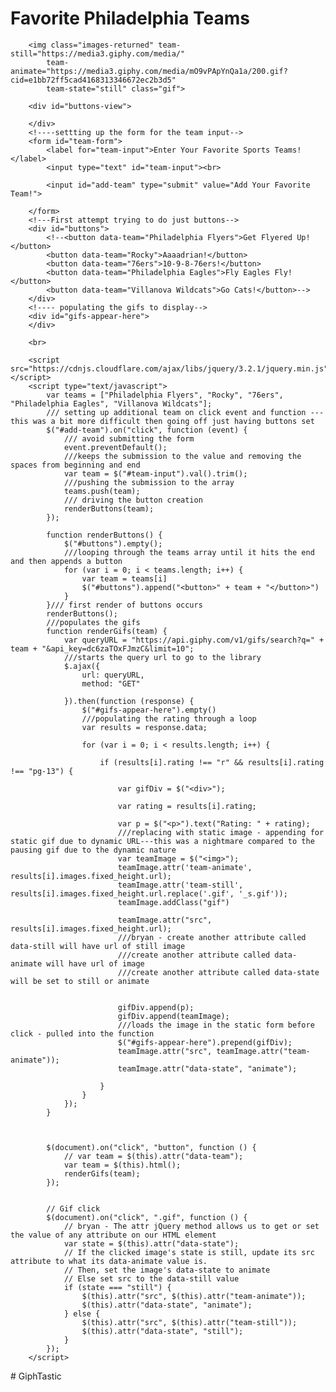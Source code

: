 
<!--------->

<head>
    <meta charset="utf-8">
    <title>Favorite Teams</title>
    <meta name="viewport" content="width=device-width, initial-scale=1, shrink-to-fit=no">
    <link rel="stylesheet" href="https://stackpath.bootstrapcdn.com/bootstrap/4.3.1/css/bootstrap.min.css"
        integrity="sha384-ggOyR0iXCbMQv3Xipma34MD+dH/1fQ784/j6cY/iJTQUOhcWr7x9JvoRxT2MZw1T" crossorigin="anonymous">
</head>

<body>
    <div class="width=100% p-3 mb-2 bg-primary text-white text-center height">
        <h1>Favorite Philadelphia Teams</h1>

        <img class="images-returned" team-still="https://media3.giphy.com/media/"
            team-animate="https://media3.giphy.com/media/mO9vPApYnQa1a/200.gif?cid=e1bb72ff5cad4168313346672ec2b3d5"
            team-state="still" class="gif">

        <div id="buttons-view">

        </div>
        <!----settting up the form for the team input-->
        <form id="team-form">
            <label for="team-input">Enter Your Favorite Sports Teams!</label>
            <input type="text" id="team-input"><br>

            <input id="add-team" type="submit" value="Add Your Favorite Team!">

        </form>
        <!---First attempt trying to do just buttons-->
        <div id="buttons">
            <!--<button data-team="Philadelphia Flyers">Get Flyered Up!</button>
            <button data-team="Rocky">Aaaadrian!</button>
            <button data-team="76ers">10-9-8-76ers!</button>
            <button data-team="Philadelphia Eagles">Fly Eagles Fly!</button>
            <button data-team="Villanova Wildcats">Go Cats!</button>-->
        </div>
        <!---- populating the gifs to display-->
        <div id="gifs-appear-here">
        </div>

        <br>

        <script src="https://cdnjs.cloudflare.com/ajax/libs/jquery/3.2.1/jquery.min.js"></script>
        <script type="text/javascript">
            var teams = ["Philadelphia Flyers", "Rocky", "76ers", "Philadelphia Eagles", "Villanova Wildcats"];
            /// setting up additional team on click event and function ---this was a bit more difficult then going off just having buttons set
            $("#add-team").on("click", function (event) {
                /// avoid submitting the form 
                event.preventDefault();
                ///keeps the submission to the value and removing the spaces from beginning and end
                var team = $("#team-input").val().trim();
                ///pushing the submission to the array
                teams.push(team);
                /// driving the button creation
                renderButtons(team);
            });

            function renderButtons() {
                $("#buttons").empty();
                ///looping through the teams array until it hits the end and then appends a button
                for (var i = 0; i < teams.length; i++) {
                    var team = teams[i]
                    $("#buttons").append("<button>" + team + "</button>")
                }
            }/// first render of buttons occurs
            renderButtons();
            ///populates the gifs
            function renderGifs(team) {
                var queryURL = "https://api.giphy.com/v1/gifs/search?q=" + team + "&api_key=dc6zaTOxFJmzC&limit=10";
                ///starts the query url to go to the library
                $.ajax({
                    url: queryURL,
                    method: "GET"

                }).then(function (response) {
                    $("#gifs-appear-here").empty()
                    ///populating the rating through a loop
                    var results = response.data;

                    for (var i = 0; i < results.length; i++) {

                        if (results[i].rating !== "r" && results[i].rating !== "pg-13") {

                            var gifDiv = $("<div>");

                            var rating = results[i].rating;

                            var p = $("<p>").text("Rating: " + rating);
                            ///replacing with static image - appending for static gif due to dynamic URL---this was a nightmare compared to the pausing gif due to the dynamic nature
                            var teamImage = $("<img>");
                            teamImage.attr('team-animate', results[i].images.fixed_height.url);
                            teamImage.attr('team-still', results[i].images.fixed_height.url.replace('.gif', '_s.gif'));
                            teamImage.addClass("gif")

                            teamImage.attr("src", results[i].images.fixed_height.url);
                            ///bryan - create another attribute called data-still will have url of still image
                            ///create another attribute called data-animate will have url of image
                            ///create another attribute called data-state will be set to still or animate


                            gifDiv.append(p);
                            gifDiv.append(teamImage);
                            ///loads the image in the static form before click - pulled into the function
                            $("#gifs-appear-here").prepend(gifDiv);
                            teamImage.attr("src", teamImage.attr("team-animate"));
                            teamImage.attr("data-state", "animate");

                        }
                    }
                });
            }



            $(document).on("click", "button", function () {
                // var team = $(this).attr("data-team");
                var team = $(this).html();
                renderGifs(team);
            });


            // Gif click
            $(document).on("click", ".gif", function () {
                // bryan - The attr jQuery method allows us to get or set the value of any attribute on our HTML element
                var state = $(this).attr("data-state");
                // If the clicked image's state is still, update its src attribute to what its data-animate value is.
                // Then, set the image's data-state to animate
                // Else set src to the data-still value
                if (state === "still") {
                    $(this).attr("src", $(this).attr("team-animate"));
                    $(this).attr("data-state", "animate");
                } else {
                    $(this).attr("src", $(this).attr("team-still"));
                    $(this).attr("data-state", "still");
                }
            });
        </script>
</body>

</html># GiphTastic